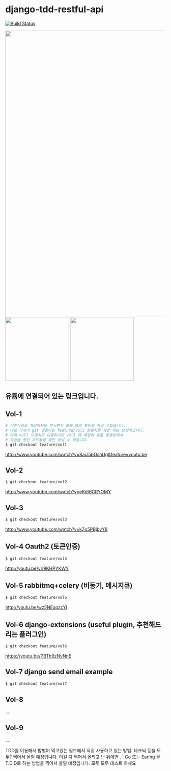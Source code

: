 # django-tdd-restful-api


[![Build Status](https://travis-ci.org/elastic7327/django-tdd-restful-api.svg?branch=master)](https://travis-ci.org/elastic7327/django-tdd-restful-api)


<p align="left">
  <img src="./.img/django.png" width="900"/>
  <img src="./.img/tdd.png" width="200"/>
  <img src="./.img/youtube.png" width="200"/>
</p>




## 유튭에 연결되어 있는 링크입니다.
## Vol-1
```sh
# 이런식으로 체크아웃을 하시면서 볼륨 별로 확인을 하실 수있습니다.
# 바로 아래의 git 명령어는 feature/vol1 브랜치를 확인 하는 명령어입니다.
# 아래 vol1 브랜치로 이동하시면 vol1 에 해당하 유툽 동영상에서 
# 작성을 했던 코드들을 확인 하실 수 있습니다.
$ git checkout feature/vol1
```
http://www.youtube.com/watch?v=8acl5bOsaUg&feature=youtu.be

## Vol-2

```sh
$ git checkout feature/vol2
```
http://www.youtube.com/watch?v=eKi66CRYOMY

## Vol-3
```sh
$ git checkout feature/vol3
```
http://www.youtube.com/watch?v=kZo5PBjbyY8

## Vol-4 Oauth2 (토큰인증)
```sh
$ git checkout feature/vol4
```
http://youtu.be/vir9KHPYKWY

## Vol-5 rabbitmq+celery (비동기, 메시지큐)
```sh
$ git checkout feature/vol5
```
http://youtu.be/wz5NExpzzYI



## Vol-6 django-extensions (useful plugin, 추천해드리는 플러그인)
```sh
$ git checkout feature/vol6
```
https://youtu.be/PBTh9zNvNnE

## Vol-7 django send email example 
```sh
$ git checkout feature/vol7
```



## Vol-8
....


## Vol-9
....



TDD를 이용해서 밥벌어 먹고있는 필드에서 직접 사용하고 있는 방법.
테크닉 등을 모두? 찍어서 올릴 예정입니다.
이걸 다 찍어서 올리고 난 뒤에면 . . Go 또는 Earlng 을 T.D.D로 
하는 방법을 찍어서 올릴 예정입니다.
모두 모두  테스트 하세요 

